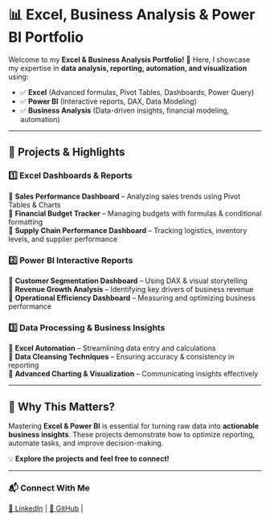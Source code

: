 # 📊 Excel, Business Analysis & Power BI Portfolio  

Welcome to my **Excel & Business Analysis Portfolio!** 🚀 Here, I showcase my expertise in **data analysis, reporting, automation, and visualization** using:

- ✅ **Excel** (Advanced formulas, Pivot Tables, Dashboards, Power Query)
- ✅ **Power BI** (Interactive reports, DAX, Data Modeling)
- ✅ **Business Analysis** (Data-driven insights, financial modeling, automation)

---

## 📂 Projects & Highlights  
### 1️⃣ Excel Dashboards & Reports
🔹 **Sales Performance Dashboard** – Analyzing sales trends using Pivot Tables & Charts  
🔹 **Financial Budget Tracker** – Managing budgets with formulas & conditional formatting  
🔹 **Supply Chain Performance Dashboard** – Tracking logistics, inventory levels, and supplier performance  

### 2️⃣ Power BI Interactive Reports
🔹 **Customer Segmentation Dashboard** – Using DAX & visual storytelling  
🔹 **Revenue Growth Analysis** – Identifying key drivers of business revenue  
🔹 **Operational Efficiency Dashboard** – Measuring and optimizing business performance  

### 3️⃣ Data Processing & Business Insights
🔹 **Excel Automation** – Streamlining data entry and calculations  
🔹 **Data Cleansing Techniques** – Ensuring accuracy & consistency in reporting  
🔹 **Advanced Charting & Visualization** – Communicating insights effectively  

---

## 🚀 Why This Matters?
Mastering **Excel & Power BI** is essential for turning raw data into **actionable business insights**. These projects demonstrate how to optimize reporting, automate tasks, and improve decision-making.  

💡 **Explore the projects and feel free to connect!**  

---

### 📬 Connect With Me  
[🔗 LinkedIn](https://www.linkedin.com/in/rohit-s-541834217/) | [🐙 GitHub](https://github.com/rohit-shirke/) |
